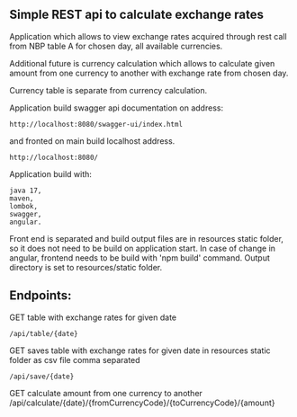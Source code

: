 ## Simple REST api to calculate exchange rates

Application which allows to view exchange rates acquired through rest call from NBP table A for chosen day, all available currencies. 

Additional future is currency calculation which allows to calculate given amount from one currency to another with exchange rate from chosen day. 

Currency table is separate from currency calculation. 

Application build swagger api documentation on address:

    http://localhost:8080/swagger-ui/index.html

and fronted on main build localhost address.
    
    http://localhost:8080/

Application build with:

    java 17,
    maven,
    lombok,
    swagger,
    angular.

Front end is separated and build output files are in resources static folder, so it does not need to be build on application start.
In case of change in angular, frontend needs to be build with 'npm build' command. Output directory is set to resources/static folder.

Endpoints:
 ------------------------

GET table with exchange rates for given date
  
    /api/table/{date}

GET saves table with exchange rates for given date in resources static folder as csv file comma separated

    /api/save/{date}

GET calculate amount from one currency to another
    /api/calculate/{date}/{fromCurrencyCode}/{toCurrencyCode}/{amount}

